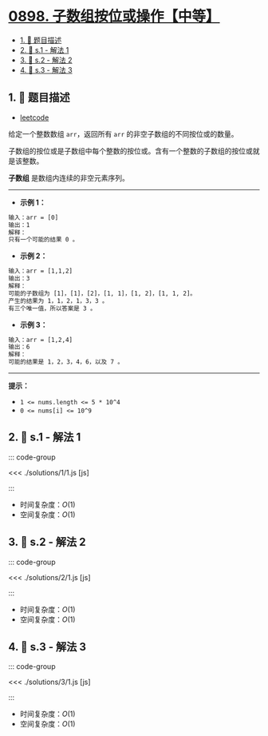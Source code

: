 # [0898. 子数组按位或操作【中等】](https://github.com/tnotesjs/TNotes.leetcode/tree/main/notes/0898.%20%E5%AD%90%E6%95%B0%E7%BB%84%E6%8C%89%E4%BD%8D%E6%88%96%E6%93%8D%E4%BD%9C%E3%80%90%E4%B8%AD%E7%AD%89%E3%80%91)

<!-- region:toc -->

- [1. 📝 题目描述](#1--题目描述)
- [2. 🎯 s.1 - 解法 1](#2--s1---解法-1)
- [3. 🎯 s.2 - 解法 2](#3--s2---解法-2)
- [4. 🎯 s.3 - 解法 3](#4--s3---解法-3)

<!-- endregion:toc -->

## 1. 📝 题目描述

- [leetcode](https://leetcode.cn/problems/bitwise-ors-of-subarrays/)

给定一个整数数组 `arr`，返回所有 `arr` 的非空子数组的不同按位或的数量。

子数组的按位或是子数组中每个整数的按位或。含有一个整数的子数组的按位或就是该整数。

**子数组** 是数组内连续的非空元素序列。

---

- **示例 1：**

```txt
输入：arr = [0]
输出：1
解释：
只有一个可能的结果 0 。
```

- **示例 2：**

```txt
输入：arr = [1,1,2]
输出：3
解释：
可能的子数组为 [1]，[1]，[2]，[1, 1]，[1, 2]，[1, 1, 2]。
产生的结果为 1，1，2，1，3，3 。
有三个唯一值，所以答案是 3 。
```

- **示例 3：**

```txt
输入：arr = [1,2,4]
输出：6
解释：
可能的结果是 1，2，3，4，6，以及 7 。
```

---

**提示：**

- `1 <= nums.length <= 5 * 10^4`
- `0 <= nums[i] <= 10^9`

## 2. 🎯 s.1 - 解法 1

::: code-group

<<< ./solutions/1/1.js [js]

:::

- 时间复杂度：$O(1)$
- 空间复杂度：$O(1)$

## 3. 🎯 s.2 - 解法 2

::: code-group

<<< ./solutions/2/1.js [js]

:::

- 时间复杂度：$O(1)$
- 空间复杂度：$O(1)$

## 4. 🎯 s.3 - 解法 3

::: code-group

<<< ./solutions/3/1.js [js]

:::

- 时间复杂度：$O(1)$
- 空间复杂度：$O(1)$
